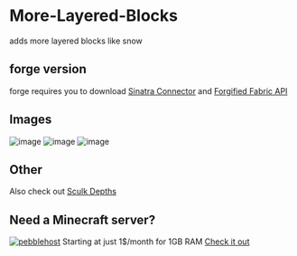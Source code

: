 # More-Layered-Blocks
adds more layered blocks like snow

## forge version
forge requires you to download [Sinatra Connector](https://modrinth.com/mod/connector) and [Forgified Fabric API](https://modrinth.com/mod/forgified-fabric-api)

## Images
![image](https://github.com/warior456/More-Layered-Blocks/assets/66562258/3f289c78-431b-422b-9e16-229b3dfff3e7)
![image](https://github.com/warior456/More-Layered-Blocks/assets/66562258/1061edf4-0c13-4603-a92d-67a795b8b1f8)
![image](https://github.com/warior456/More-Layered-Blocks/assets/66562258/286baeac-f802-4b36-acd2-87f53d7f59b8)


## Other
Also check out [Sculk Depths](https://modrinth.com/mod/sculk-depths)

## Need a Minecraft server?
[![pebblehost](https://github.com/warior456/Sculk-Depths/assets/66562258/ae831af6-309b-4f11-b896-5f4eb7567088)](https://billing.pebblehost.com/aff.php?aff=2968)
Starting at just 1$/month for 1GB RAM [Check it out](https://billing.pebblehost.com/aff.php?aff=2968)
